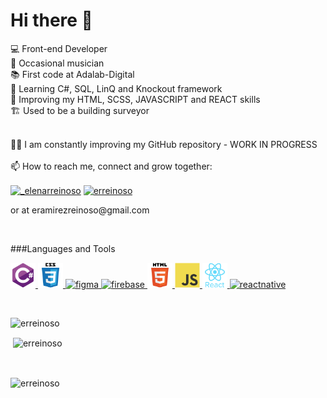 # Hi there 👋 

💻 Front-end Developer <br />
🎼 Occasional musician <br />
📚 First code at Adalab-Digital <br /> 
🔭 Learning C#, SQL, LinQ and Knockout framework<br /> 
🌱 Improving my HTML, SCSS, JAVASCRIPT and REACT skills<br /> 
🏗️ Used to be a building surveyor <br /> 

 <br /> 
🔨🔧 I am constantly improving my GitHub repository - WORK IN PROGRESS <br /> 
 <br /> 
📫 How to reach me, connect and grow together: <br /> 

<p align="left">
<a href="https://twitter.com/_elenarreinoso" target="blank"><img align="center" src="https://cdn.jsdelivr.net/npm/simple-icons@3.0.1/icons/twitter.svg" alt="_elenarreinoso" height="30" width="40" /></a>
<a href="https://linkedin.com/in/erreinoso" target="blank"><img align="center" src="https://cdn.jsdelivr.net/npm/simple-icons@3.0.1/icons/linkedin.svg" alt="erreinoso" height="30" width="40" /></a>
</p>
<p> or at  eramirezreinoso@gmail.com </p>
<br /> 
 
###Languages and Tools

<p align="left"> <a href="https://www.w3schools.com/cs/" target="_blank"> <img src="https://raw.githubusercontent.com/devicons/devicon/master/icons/csharp/csharp-original.svg" alt="csharp" width="40" height="40"/> </a> <a href="https://www.w3schools.com/css/" target="_blank"> <img src="https://raw.githubusercontent.com/devicons/devicon/master/icons/css3/css3-original-wordmark.svg" alt="css3" width="40" height="40"/> </a> <a href="https://www.figma.com/" target="_blank"> <img src="https://www.vectorlogo.zone/logos/figma/figma-icon.svg" alt="figma" width="40" height="40"/> </a> <a href="https://firebase.google.com/" target="_blank"> <img src="https://www.vectorlogo.zone/logos/firebase/firebase-icon.svg" alt="firebase" width="40" height="40"/> </a> <a href="https://www.w3.org/html/" target="_blank"> <img src="https://raw.githubusercontent.com/devicons/devicon/master/icons/html5/html5-original-wordmark.svg" alt="html5" width="40" height="40"/> </a> <a href="https://developer.mozilla.org/en-US/docs/Web/JavaScript" target="_blank"> <img src="https://raw.githubusercontent.com/devicons/devicon/master/icons/javascript/javascript-original.svg" alt="javascript" width="40" height="40"/> </a> <a href="https://reactjs.org/" target="_blank"> <img src="https://raw.githubusercontent.com/devicons/devicon/master/icons/react/react-original-wordmark.svg" alt="react" width="40" height="40"/> </a> <a href="https://reactnative.dev/" target="_blank"> <img src="https://reactnative.dev/img/header_logo.svg" alt="reactnative" width="40" height="40"/> </a> </p>
<br /> 
<p><img align="left" src="https://github-readme-stats.vercel.app/api/top-langs?username=erreinoso&show_icons=true&locale=en&layout=compact" alt="erreinoso" /></p>
<br /> 
<p>&nbsp;<img align="center" src="https://github-readme-stats.vercel.app/api?username=erreinoso&show_icons=true&locale=en" alt="erreinoso" /></p>
<br /> 
<p><img align="center" src="https://github-readme-streak-stats.herokuapp.com/?user=erreinoso&" alt="erreinoso" /></p>
